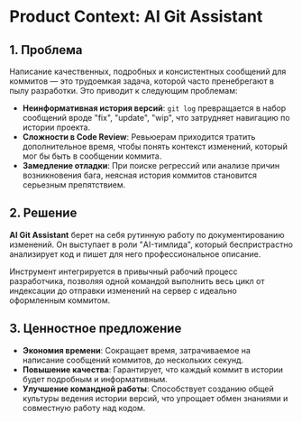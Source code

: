 # Product Context: AI Git Assistant

## 1. Проблема

Написание качественных, подробных и консистентных сообщений для коммитов — это трудоемкая задача, которой часто пренебрегают в пылу разработки. Это приводит к следующим проблемам:

- **Неинформативная история версий**: `git log` превращается в набор сообщений вроде "fix", "update", "wip", что затрудняет навигацию по истории проекта.
- **Сложности в Code Review**: Ревьюерам приходится тратить дополнительное время, чтобы понять контекст изменений, который мог бы быть в сообщении коммита.
- **Замедление отладки**: При поиске регрессий или анализе причин возникновения бага, неясная история коммитов становится серьезным препятствием.

## 2. Решение

**AI Git Assistant** берет на себя рутинную работу по документированию изменений. Он выступает в роли "AI-тимлида", который беспристрастно анализирует код и пишет для него профессиональное описание.

Инструмент интегрируется в привычный рабочий процесс разработчика, позволяя одной командой выполнить весь цикл от индексации до отправки изменений на сервер с идеально оформленным коммитом.

## 3. Ценностное предложение

- **Экономия времени**: Сокращает время, затрачиваемое на написание сообщений коммитов, до нескольких секунд.
- **Повышение качества**: Гарантирует, что каждый коммит в истории будет подробным и информативным.
- **Улучшение командной работы**: Способствует созданию общей культуры ведения истории версий, что упрощает обмен знаниями и совместную работу над кодом.
